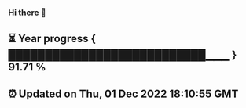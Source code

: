 ### Hi there 👋
⏳ Year progress { ███████████████████████████▁▁▁ } 91.71 %
---
⏰ Updated on Thu, 01 Dec 2022 18:10:55 GMT
---
